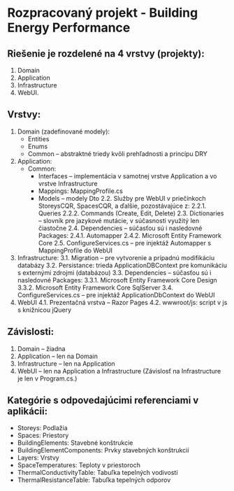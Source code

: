 # Rozpracovaný projekt - Building Energy Performance

## Riešenie je  rozdelené na 4 vrstvy (projekty):
1. Domain
2. Application
3. Infrastructure
4. WebUI.

## Vrstvy:
1. Domain (zadefinované modely):
   - Entities
   - Enums
   - Common – abstraktné triedy kvôli prehľadnosti a princípu DRY
2. Application:
	- Common:
		- Interfaces – implementácia v samotnej vrstve Application a vo vrstve Infrastructure
		- Mappings: MappingProfile.cs
        - Models – modely Dto
	2.2. Služby pre WebUI v priečínkoch StoreysCQR, SpacesCQR, a ďalšie, pozostávajúce z:
        2.2.1. Queries
        2.2.2. Commands (Create, Edit, Delete)
   2.3. Dictionaries – slovník pre jazykové mutácie, v súčasnosti využitý len čiastočne
   2.4. Dependencies – súčasťou sú i nasledovné Packages:
        2.4.1. Automapper
        2.4.2. Microsoft Entity Framework Core
   2.5. ConfigureServices.cs – pre injektáž Automapper s MappingProfile do WebUI
3. Infrastructure:
   3.1. Migration – pre vytvorenie a prípadnú modifikáciu databázy
   3.2. Persistance: trieda ApplicationDBContext pre komunikáciu s externými zdrojmi (databázou)
   3.3. Dependencies – súčasťou sú i nasledovné Packages:
        3.3.1. Microsoft Entity Framework Core Design
        3.3.2. Microsoft Entity Framework Core SqlServer
   3.4. ConfigureServices.cs – pre injektáž ApplicationDbContext do WebUI
4. WebUI
   4.1. Prezentačná vrstva – Razor Pages
   4.2. wwwroot/js: script v js s knižnicou jQuery


## Závislosti:
1. Domain – žiadna
2. Application – len na Domain
3. Infrastructure – len na Application
4. WebUI – len na Application a Infrastructure (Závislosť na Infrastructure je len v Program.cs.)

## Kategórie s odpovedajúcimi referenciami v aplikácii:
- Storeys: Podlažia
- Spaces: Priestory
- BuildingElements: Stavebné konštrukcie
- BuildingElementComponents: Prvky stavebných konštrukcií
- Layers: Vrstvy
- SpaceTemperatures: Teploty v priestoroch
- ThermalConductivityTable: Tabuľka tepelných vodivostí
- ThermalResistanceTable: Tabuľka tepelných odporov
